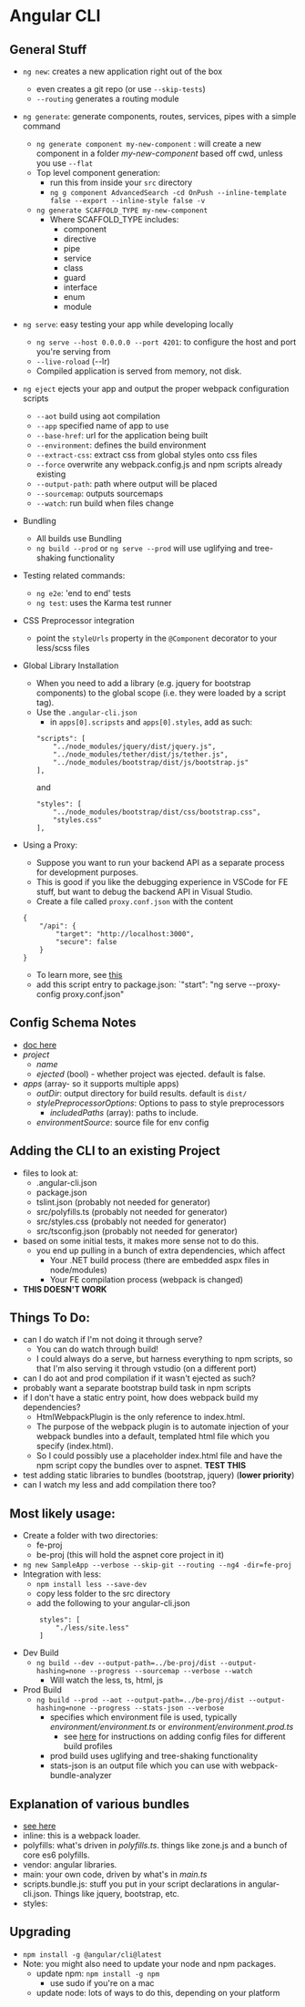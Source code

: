 Angular CLI
================

## General Stuff

- `ng new`: creates a new application right out of the box
    - even creates a git repo (or use `--skip-tests`)
    - `--routing` generates a routing module
- `ng generate`: generate components, routes, services, pipes with a simple command
    - `ng generate component my-new-component` : will create a new component in a folder *my-new-component* based off cwd, unless you use `--flat`
    - Top level component generation:
        - run this from inside your `src` directory
        - `ng g component AdvancedSearch -cd OnPush --inline-template false --export --inline-style false -v`  
    - `ng generate SCAFFOLD_TYPE my-new-component`
        - Where SCAFFOLD_TYPE includes:
            - component
            - directive
            - pipe
            - service
            - class
            - guard
            - interface
            - enum
            - module
    
- `ng serve`: easy testing your app while developing locally
    - `ng serve --host 0.0.0.0 --port 4201`: to configure the host and port you're serving from
    - `--live-roload` (--lr)
    - Compiled application is served from memory, not disk.
- `ng eject` ejects your app and output the proper webpack configuration scripts
    - `--aot` build using aot compilation
    - `--app` specified name of app to use
    - `--base-href`:  url for the application being built
    - `--environment`: defines the build environment
    - `--extract-css`: extract css from global styles onto css files
    - `--force` overwrite any webpack.config.js and npm scripts already existing
    - `--output-path`: path where output will be placed
    - `--sourcemap`: outputs sourcemaps
    - `--watch`: run build when files change
- Bundling
    - All builds use Bundling
    - `ng build --prod` or `ng serve --prod` will use uglifying and tree-shaking functionality
 - Testing related commands:
    - `ng e2e`: 'end to end' tests
    - `ng test`: uses the Karma test runner
- CSS Preprocessor integration
    - point the `styleUrls` property in the `@Component` decorator to your less/scss files
- Global Library Installation
    - When you need to add a library (e.g. jquery for bootstrap components) to the global scope (i.e. they were loaded by a script tag).
    - Use the `.angular-cli.json`
        - in `apps[0].scripsts` and `apps[0].styles`, add as such:
        ```(json)
        "scripts": [
            "../node_modules/jquery/dist/jquery.js",
            "../node_modules/tether/dist/js/tether.js",
            "../node_modules/bootstrap/dist/js/bootstrap.js"
        ],
        ```
        and
        ```(json)
        "styles": [
            "../node_modules/bootstrap/dist/css/bootstrap.css",
            "styles.css"
        ],
        ```
- Using a Proxy:
    - Suppose you want to run your backend API as a separate process for development purposes.
    - This is good if you like the debugging experience in VSCode for FE stuff, but want to debug the backend API in Visual Studio.
    - Create a file called `proxy.conf.json` with the content
    ```(json)
    {
        "/api": {
            "target": "http://localhost:3000",
            "secure": false
        }
    }
    ```
    - To learn more, see [this](https://webpack.github.io/docs/webpack-dev-server.html#proxy)
    - add this script entry to package.json: `"start": "ng serve --proxy-config proxy.conf.json"

## Config Schema Notes
- [doc here](https://github.com/angular/angular-cli/wiki/angular-cli)
- *project*
    - *name*
    - *ejected* (bool) - whether project was ejected.  default is false.
- *apps* (array- so it supports multiple apps)
    - *outDir*: output directory for build results.  default is `dist/`
    - *stylePreprocessorOptions*: Options to pass to style preprocessors
        - *includedPaths* (array): paths to include.
    - *environmentSource*: source file for env config

## Adding the CLI to an existing Project
- files to look at:
    - .angular-cli.json 
    - package.json 
    - tslint.json (probably not needed for generator)
    - src/polyfills.ts (probably not needed for generator)
    - src/styles.css (probably not needed for generator)
    - src/tsconfig.json (probably not needed for generator)
- based on some initial tests, it makes more sense not to do this.
    - you end up pulling in a bunch of extra dependencies, which affect 
        - Your .NET build process (there are embedded aspx files in node/modules)
        - Your FE compilation process (webpack is changed)
- **THIS DOESN'T WORK**

## Things To Do:
- can I do watch if I'm not doing it through serve?
    - You can do watch through build!
    - I could always do a serve, but harness everything to npm scripts, so that I'm also serving it through vstudio (on a different port)
- can I do aot and prod compilation if it wasn't ejected as such?
- probably want a separate bootstrap build task in npm scripts
- if I don't have a static entry point, how does webpack build my dependencies?
    - HtmlWebpackPlugin is the only reference to index.html.
    - The purpose of the webpack plugin is to automate injection of your webpack bundles into a default, templated html file which you specify (index.html).
    - So I could possibly use a placeholder index.html file and have the npm script copy the bundles over to aspnet.  **TEST THIS**
- test adding static libraries to bundles (bootstrap, jquery) (**lower priority**)
- can I watch my less and add compilation there too?

## Most likely usage:
- Create a folder with two directories:
    - fe-proj
    - be-proj (this will hold the aspnet core project in it)
- `ng new SampleApp --verbose --skip-git --routing --ng4 -dir=fe-proj`
- Integration with less:
    - `npm install less --save-dev`
    - copy less folder to the src directory
    - add the following to your angular-cli.json
    ```(json)
        styles": [
            "./less/site.less"
        ]
    ```
- Dev Build
    - `ng build --dev --output-path=../be-proj/dist --output-hashing=none --progress --sourcemap --verbose --watch` 
        - Will watch the less, ts, html, js 
- Prod Build
    - `ng build --prod --aot --output-path=../be-proj/dist --output-hashing=none --progress --stats-json --verbose`
        - specifies which environment file is used, typically *environment/environment.ts* or *environment/environment.prod.ts*
            - see [here](https://github.com/angular/angular-cli/wiki/build#build-targets-and-environment-files) for instructions on adding config files for different build profiles
        - prod build uses uglifying and tree-shaking functionality
        - stats-json is an output file which you can use with webpack-bundle-analyzer 

## Explanation of various bundles
- [see here](http://stackoverflow.com/questions/42010893/what-these-angualr-cli-do-inline-bundle-js-vendor-bundle-js-main-bundle-js)
- inline: this is a webpack loader.
- polyfills: what's driven in *polyfills.ts*.  things like zone.js and a bunch of core es6 polyfills.
- vendor: angular libraries.
- main: your own code, driven by what's in *main.ts*
- scripts.bundle.js: stuff you put in your script declarations in angular-cli.json.  Things like jquery, bootstrap, etc.
- styles: 

## Upgrading
- `npm install -g @angular/cli@latest`
- Note: you might also need to update your node and npm packages.
    - update npm: `npm install -g npm`
        - use sudo if you're on a mac
    - update node: lots of ways to do this, depending on your platform


